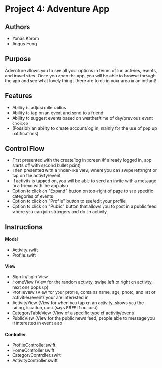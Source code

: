 # Project 4: Adventure App

## Authors
* Yonas Kbrom
* Angus Hung

## Purpose 
Adventure allows you to see all your options in terms of fun activies, events, and travel sites. Once you open the app, you will be able to browse through the app and see what lovely things there are to do in your area in an instant! 

## Features
* Ability to adjust mile radius
* Ability to tap on an event and send to a friend
* Ability to suggest events based on weather/time of day/previous event choices
* (Possibly an ability to create account/log in, mainly for the use of pop up notifications)

## Control Flow
* First presented with the create/log in screen (If already logged in, app starts off with second bullet point)
* Then presented with a tinder-like view, where you can swipe left/right or tap on the activity/event
* If activity is tapped on, you will be able to send an invite with a message to a friend with the app also
* Option to click on "Expand" button on top-right of page to see specific categories of events
* Option to click on "Profile" button to see/edit your profile
* Option to click on "Public" button that allows you to post in a public feed where you can join strangers and do an activity

## Instructions 

#### Model
* Activity.swift
* Profile.swift

#### View
* Sign in/login View
* HomeView (View for the random activity, swipe left or right on activity, next one pops up)
* ProfileView (View for your profile, contains name, age, photo, and list of activities/events your are interested in
* ActivityView (View for when you tap on an activity, shows you the rating, location, cost (says FREE if no cost)
* CategoryTableView (View of a specific type of activity/event)
* PublicView (View for the public news feed, people able to message you if interested in event also

#### Controller
* ProfileController.swift
* HomeController.swift
* CategoryController.swift
* ActivityController.swift
